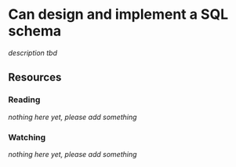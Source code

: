 # Can design and implement a SQL schema

_description tbd_

## Resources

### Reading

_nothing here yet, please add something_

### Watching

_nothing here yet, please add something_
